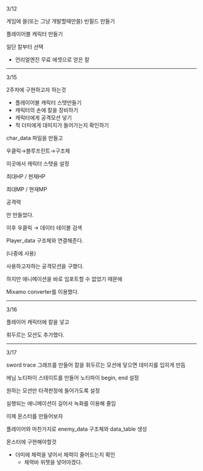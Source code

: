 3/12

게임에 쓸(또는 그냥 개발할때만쓸) 빈필드 만들기

플레이어블 캐릭터 만들기

일단 칼부터 선택

- 언리얼엔진 무료 에셋으로 얻은 칼

---

3/15

2주차에 구현하고자 하는것

- 플레이어블 캐릭터 스탯만들기
- 캐릭터의 손에 칼을 장비하기
- 캐릭터에게 공격모션 넣기
- 적 더미에게 데미지가 들어가는지 확인하기

char_data 파일을 만들고 

우클릭→블루프린트→구조체

이곳에서 캐릭터 스탯을 설정

최대HP / 현재HP

최대MP / 현재MP

공격력

만 만들었다.

이후 우클릭 → 데이터 테이블 검색

Player_data 구조체와 연결해준다.

(나중에 사용)

사용하고자하는 공격모션을 구했다.

하지만 애니메이션을 바로 임포트할 수 없었기 때문에

Mixamo converter를 이용했다.

---

3/16

플레이어 캐릭터에 칼을 넣고

휘두르는 모션도 추가했다.

---

3/17

sword trace 그래프를 만들어 칼을 휘두르는 모션에 닿으면 데미지를 입히게 만듬

애님 노티파이 스테이트를 만들어 노티파이 begin, end 설정

원하는 모션만 타격판정에 들어가도록 설정

실행되는 애니메이션이 길어서 녹화를 이용해 줄임

이제 몬스터를 만들어보자

플레이어와 마찬가지로 enemy_data 구조체와 data_table 생성

몬스터에 구현해야할것

- 더미에 체력을 넣어서 체력이 줄어드는지 확인
    - 체력바 위젯을 넣어야겠다.
